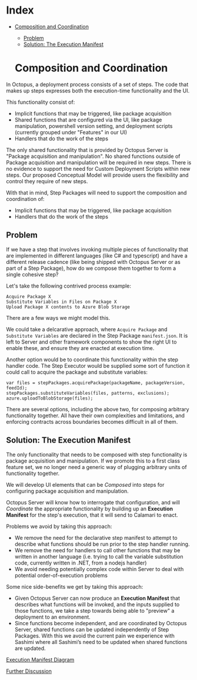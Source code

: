 # Index

- [Composition and Coordination](#composition-and-coordination)

  - [Problem](#problem)
  - [Solution: The Execution Manifest](#solution-the-execution-manifest)

  # Composition and Coordination

In Octopus, a deployment process consists of a set of steps. The code that makes up steps expresses both the execution-time functionality and the UI.

This functionality consist of:

- Implicit functions that may be triggered, like package acquisition
- Shared functions that are configured via the UI, like package manipulation, powershell version setting, and deployment scripts (currently grouped under "Features" in our UI)
- Handlers that do the work of the steps

The only shared functionality that is provided by Octopus Server is "Package acquisition and manipulation". No shared functions outside of Package acquisition and manipulation will be required in new steps. There is no evidence to support the need for Custom Deployment Scripts within new steps. Our proposed Conceptual Model will provide users the flexibility and control they require of new steps.

With that in mind, Step Packages will need to support the composition and coordination of:

- Implicit functions that may be triggered, like package acquisition
- Handlers that do the work of the steps

## Problem

If we have a step that involves invoking multiple pieces of functionality that are implemented in different languages (like C# and typescript) and have a different release cadence (like being shipped with Octopus Server or as part of a Step Package), how do we compose them together to form a single cohesive step?

Let's take the following contrived process example:

```
Acquire Package X
Substitute Variables in Files on Package X
Upload Package X contents to Azure Blob Storage
```

There are a few ways we might model this.

We could take a delcarative approach, where `Acquire Package` and `Substitute Variables` are declared in the Step Package `manifest.json`. It is left to Server and other framework components to show the right UI to enable these, and ensure they are enacted at execution time.

Another option would be to coordinate this functionality within the step handler code. The Step Executor would be supplied some sort of function it could call to acquire the package and substitute variables:

```
var files = stepPackages.acquirePackage(packageName, packageVersion, feedId);
stepPackages.substituteVariables(files, patterns, exclusions);
azure.uploadToBlobStorage(files);
```

There are several options, including the above two, for composing arbitrary functionality together. All have their own complexities and limitations, and enforcing contracts across boundaries becomes difficult in all of them.

## Solution: The Execution Manifest

The only functionality that needs to be composed with step functionality is package acquisition and manipulation. If we promote this to a first class feature set, we no longer need a generic way of plugging arbitrary units of functionality together.

We will develop UI elements that can be _Composed_ into steps for configuring package acquisition and manipulation.

Octopus Server will know how to interrogate that configuration, and will _Coordinate_ the appropriate functionality by building up an **Execution Manifest** for the step's execution, that it will send to Calamari to enact.

Problems we avoid by taking this approach:

- We remove the need for the declarative step manifest to attempt to describe what functions should be run prior to the step handler running.
- We remove the need for handlers to call other functions that may be written in another language (i.e. trying to call the variable substitution code, currently written in .NET, from a nodejs handler)
- We avoid needing potentially complex code within Server to deal with potential order-of-execution problems

Some nice side-benefits we get by taking this approach:

- Given Octopus Server can now produce an **Execution Manifest** that describes what functions will be invoked, and the inputs supplied to those functions, we take a step towards being able to "preview" a deployment to an environment.
- Since functions become independent, and are coordinated by Octopus Server, shared functions can be updated independently of Step Packages. With this we avoid the current pain we experience with Sashimi where all Sashimi’s need to be updated when shared functions are updated.

[Execution Manifest Diagram](https://whimsical.com/steps-execution-manifest-N74pfHgDoLXNK8ck1UJmb9)

[Further Discussion](https://docs.google.com/document/d/1E5u3BnYlLzXQ4kwbQVb6XY9TmSFegxtAnwBi_A77WAE)
